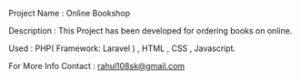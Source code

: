 Project Name : Online Bookshop

Description : This Project has been developed for ordering books on online.

Used : PHP( Framework: Laravel ) , HTML , CSS , Javascript.

For More Info Contact : rahul108sk@gmail.com
